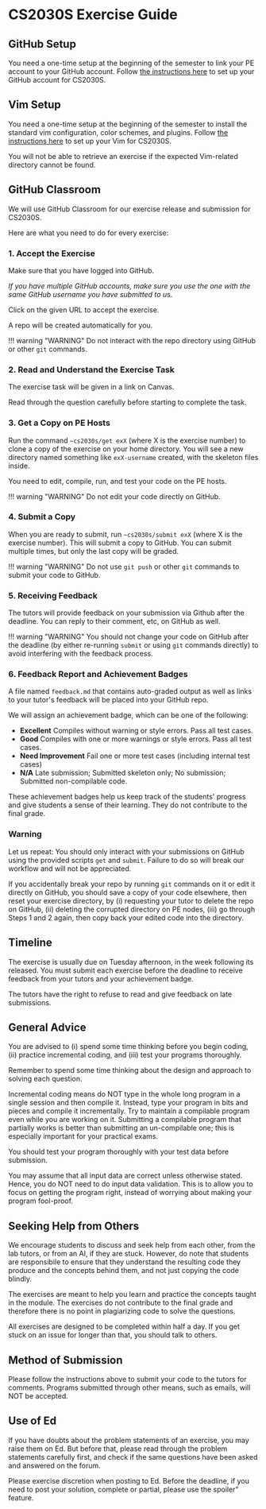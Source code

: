 # CS2030S Exercise Guide

## GitHub Setup 

You need a one-time setup at the beginning of the semester to link your PE account to your GitHub account.  Follow [the instructions here](github.md) to set up your GitHub account for CS2030S.

## Vim Setup 

You need a one-time setup at the beginning of the semester to install the standard vim configuration, color schemes, and plugins.  Follow [the instructions here](vim/setup.md) to set up your Vim for CS2030S.

You will not be able to retrieve an exercise if the expected Vim-related directory cannot be found. 

## GitHub Classroom

We will use GitHub Classroom for our exercise release and submission for CS2030S.

Here are what you need to do for every exercise:

### 1. Accept the Exercise

Make sure that you have logged into GitHub.

_If you have multiple GitHub accounts, make sure you use the one with the same GitHub username you have submitted to us_.

Click on the given URL to accept the exercise. 

A repo will be created automatically for you.

!!! warning "WARNING"
    Do not interact with the repo directory using GitHub or other `git` commands.


### 2. Read and Understand the Exercise Task

The exercise task will be given in a link on Canvas.

Read through the question carefully before starting to complete the task.


### 3. Get a Copy on PE Hosts

Run the command `~cs2030s/get exX` (where X is the exercise number) to clone a copy of the exercise on your home directory.  You will see a new directory named something like `exX-username` created, with the skeleton files inside.

You need to edit, compile, run, and test your code on the PE hosts.

!!! warning "WARNING"
    Do not edit your code directly on GitHub.

### 4. Submit a Copy 

When you are ready to submit, run `~cs2030s/submit exX` (where X is the exercise number).  This will submit a copy to GitHub.  You can submit multiple times, but only the last copy will be graded.

!!! warning "WARNING"
    Do not use `git push` or other `git` commands to submit your code to GitHub.

### 5. Receiving Feedback

The tutors will provide feedback on your submission via Github after the deadline.  You can reply to their comment, etc, on GitHub as well. 

!!! warning "WARNING"
    You should not change your code on GitHub after the deadline (by either re-running `submit` or using `git` commands directly) to avoid interfering with the feedback process.

### 6. Feedback Report and Achievement Badges

A file named `feedback.md` that contains auto-graded output as well as links to your tutor's feedback will be placed into your GitHub repo.  

We will assign an achievement badge, which can be one of the following:

  * **Excellent** Compiles without warning or style errors. Pass all test cases.
  * **Good** Compiles with one or more warnings or style errors. Pass all test cases.
  * **Need Improvement** Fail one or more test cases (including internal test cases)
  * **N/A** Late submission; Submitted skeleton only; No submission; Submitted non-compilable code.

These achievement badges help us keep track of the students' progress and give students a sense of their learning.  They do not contribute to the final grade.

### Warning

Let us repeat: You should only interact with your submissions on GitHub using the provided scripts `get` and `submit`.  Failure to do so will break our workflow and will not be appreciated.

If you accidentally break your repo by running `git` commands on it or edit it directly on GitHub, you should save a copy of your code elsewhere, then reset your exercise directory, by (i) requesting your tutor to delete the repo on GitHub, (ii) deleting the corrupted directory on PE nodes, (iii) go through Steps 1 and 2 again, then copy back your edited code into the directory.

## Timeline

The exercise is usually due on Tuesday afternoon, in the week following its released.  You must submit each exercise before the deadline to receive feedback from your tutors and your achievement badge.

The tutors have the right to refuse to read and give feedback on late submissions.

## General Advice

You are advised to (i) spend some time thinking before you begin coding, (ii) practice incremental coding, and (iii) test your programs thoroughly.

Remember to spend some time thinking about the design and approach to solving each question.

Incremental coding means do NOT type in the whole long program in a single session and then compile it. Instead, type your program in bits and pieces and compile it incrementally. Try to maintain a compilable program even while you are working on it. Submitting a compilable program that partially works is better than submitting an un-compilable one; this is especially important for your practical exams.

You should test your program thoroughly with your test data before submission.

You may assume that all input data are correct unless otherwise stated. Hence, you do NOT need to do input data validation. This is to allow you to focus on getting the program right, instead of worrying about making your program fool-proof.

## Seeking Help from Others

We encourage students to discuss and seek help from each other, from the lab tutors, or from an AI, if they are stuck.  However, do note that students are responsibile to ensure that they understand the resulting code they produce and the concepts behind them, and not just copying the code blindly.  

The exercises are meant to help you learn and practice the concepts taught in the module.  The exercises do not contribute to the final grade and therefore there is no point in plagiarizing code to solve the questions.  

All exercises are designed to be completed within half a day.  If you get stuck on an issue for longer than that, you should talk to others.

## Method of Submission

Please follow the instructions above to submit your code to the tutors for comments.  Programs submitted through other means, such as emails, will NOT be accepted.

## Use of Ed

If you have doubts about the problem statements of an exercise, you may raise them on Ed.  But before that, please read through the problem statements carefully first, and check if the same questions have been asked and answered on the forum.

Please exercise discretion when posting to Ed.  Before the deadline, if you need to post your solution, complete or partial, please use the spoiler" feature.
